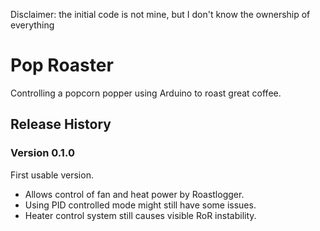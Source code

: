 Disclaimer: the initial code is not mine, but I don't know the ownership of everything

# Pop Roaster
Controlling a popcorn popper using Arduino to roast great coffee.

## Release History

### Version 0.1.0

First usable version.

- Allows control of fan and heat power by Roastlogger.
- Using PID controlled mode might still have some issues.
- Heater control system still causes visible RoR instability.
